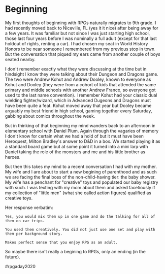 # Beginning

My first thoughts of beginning with RPGs naturally migrates to 9th grade. I had recently moved back to Niceville, FL (yes it it nice) after being away for a few years. It was familiar but not since I was just starting high school, those last four years before I was nominally a full adult (except for that last holdout of rights, renting a car). I had chosen my seat in World History Honors to be near someone I remembered from my previous stop in town. But the conversation that piqued my ears came from another couple of boys seated nearby. 

I don't remember exactly what they were discussing at the time but in hindsight I know they were talking about their Dungeon and Dragons game. The two were Andrew Kohut and Andrew Dooley, known to everyone as Kohut and Dooley (they were from a cohort of kids that attended the same primary and middle schools with another Andrew Franco, so everyone got used to the last name convention). I remember Kohut had your classic dual wielding fighter/wizard, which in Advanced Dugeons and Dragons must have been quite a feat. Kohut moved away that year but Dooley became arguably my best friend in high school, gaming together every Saturday, gabbing about comics throughout the week.

But in thinking of that beginning my mind wanders back to an afternoon in elementary school with Daniel Plum. Again through the vagaries of memory I don't know for certain what we had a hold of but it must have been Heroquest, Milton Bradley's answer to D&D in a box. We started playing it as a standard board game but at some point it turned into a mini larp with Daniel taking the role of the monsters and me and his little brother as heroes.

But then this takes my mind to a recent conversation I had with my mother. My wife and I are about to start a new begining of parenthood and as such we are facing the final boss of the non-child-having tier: the baby shower. My wife has a penchant for "creative" toys and populated our baby registry with such. I was texting with my mom about them and asked facetiously if my collection of "little men" (what she called action figures) qualified as creative toys.

Her response verbatim:

```
Yes, you would mix them up in one game and do the talking for all of them on car trips.
```
```
You used them creatively. You did not just use one set and play with them per background story.
```
```
Makes perfect sense that you enjoy RPG as an adult.
```

So maybe there isn't really a begining to RPGs, only an ending (in the future).

#rpgaday2020